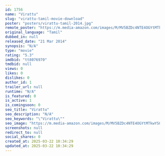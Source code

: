 ```yaml
---
id: 1756
name: "Virattu"
slug: "virattu-tamil-movie-download"
poster: "posters/virattu-tamil-2014.jpg"
remote_poster: "https://m.media-amazon.com/images/M/MV5BZDc4NTE4OGYtMTkwYS00NDEzLThjNWYtNTJmNzcwZGUzYmE4XkEyXkFqcGdeQXVyODAzNzAwOTU@._V1_SX300.jpg"
original_language: "Tamil"
dubbed_in: null
released_date: "21 Mar 2014"
synopsis: "N/A"
type: "movie"
rating: "5.3"
imdbid: "tt8076970"
tmdbid: null
views: 0
likes: 0
dislikes: 0
author_id: 1
trailer_url: null
runtime: "N/A"
is_featured: 0
is_active: 1
is_comingsoon: 0
seo_title: "Virattu"
seo_description: "N/A"
seo_keywords: "\"Virattu\""
seo_image: "https://m.media-amazon.com/images/M/MV5BZDc4NTE4OGYtMTkwYS00NDEzLThjNWYtNTJmNzcwZGUzYmE4XkEyXkFqcGdeQXVyODAzNzAwOTU@._V1_SX300.jpg"
screenshots: null
redirect_to: null
social_shares: 0
created_at: 2025-03-22 10:34:29
updated_at: 2025-03-22 10:34:29
---
```


